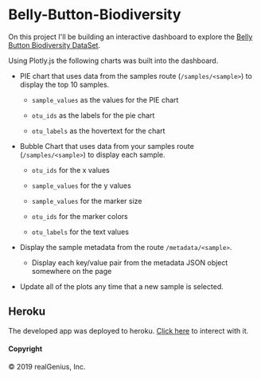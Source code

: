 # Belly-Button-Biodiversity

On this project I'll be building an interactive dashboard to explore the [Belly Button Biodiversity DataSet](http://robdunnlab.com/projects/belly-button-biodiversity/).

Using Plotly.js the following charts was built into the dashboard. 
* PIE chart that uses data from the samples route (`/samples/<sample>`) to display the top 10 samples.

  * `sample_values` as the values for the PIE chart

  * `otu_ids` as the labels for the pie chart

  * `otu_labels` as the hovertext for the chart
  
* Bubble Chart that uses data from your samples route (`/samples/<sample>`) to display each sample.

  * `otu_ids` for the x values

  * `sample_values` for the y values

  * `sample_values` for the marker size

  * `otu_ids` for the marker colors

  * `otu_labels` for the text values
  
* Display the sample metadata from the route `/metadata/<sample>`.

  * Display each key/value pair from the metadata JSON object somewhere on the page

* Update all of the plots any time that a new sample is selected.

## Heroku 

The developed app was deployed to heroku. [Click here](https://edhw.herokuapp.com) to interect with it. 

#### Copyright

© 2019 realGenius, Inc.
